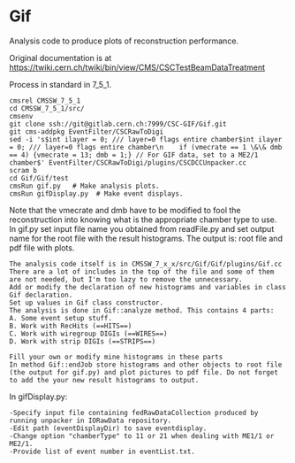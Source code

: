 # Gif
Analysis code to produce plots of reconstruction performance.  

Original documentation is at https://twiki.cern.ch/twiki/bin/view/CMS/CSCTestBeamDataTreatment

Process in standard in 7_5_1.  

    cmsrel CMSSW_7_5_1
    cd CMSSW_7_5_1/src/
    cmsenv
    git clone ssh://git@gitlab.cern.ch:7999/CSC-GIF/Gif.git 
    git cms-addpkg EventFilter/CSCRawToDigi
    sed -i 's$int ilayer = 0; /// layer=0 flags entire chamber$int ilayer = 0; /// layer=0 flags entire chamber\n    if (vmecrate == 1 \&\& dmb == 4) {vmecrate = 13; dmb = 1;} // For GIF data, set to a ME2/1 chamber$' EventFilter/CSCRawToDigi/plugins/CSCDCCUnpacker.cc
    scram b
    cd Gif/Gif/test 
    cmsRun gif.py   # Make analysis plots.
    cmsRun gifDisplay.py  # Make event displays.  

Note that the vmecrate and dmb have to be modified to fool the reconstruction into knowing what is the appropriate chamber type to use.  
In gif.py set input file name you obtained from readFile.py and set output name for the root file with the result histograms.
The output is: root file and pdf file with plots. 

    The analysis code itself is in CMSSW_7_x_x/src/Gif/Gif/plugins/Gif.cc
    There are a lot of includes in the top of the file and some of them are not needed, but I'm too lazy to remove the unnecessary.
    Add or modify the declaration of new histograms and variables in class Gif declaration.
    Set up values in Gif class constructor.
    The analysis is done in Gif::analyze method. This contains 4 parts:
    A. Some event setup stuff. 
    B. Work with RecHits (==HITS==) 
    C. Work with wiregroup DIGIs (==WIRES==) 
    D. Work with strip DIGIs (==STRIPS==) 

    Fill your own or modify mine histograms in these parts
    In method Gif::endJob store histograms and other objects to root file (the output for gif.py) and plot pictures to pdf file. Do not forget to add the your new result histograms to output. 
    
In gifDisplay.py:

    -Specify input file containing fedRawDataCollection produced by running unpacker in IORawData repository.
    -Edit path (eventDisplayDir) to save eventdisplay.
    -Change option "chamberType" to 11 or 21 when dealing with ME1/1 or ME2/1.
    -Provide list of event number in eventList.txt.  

    